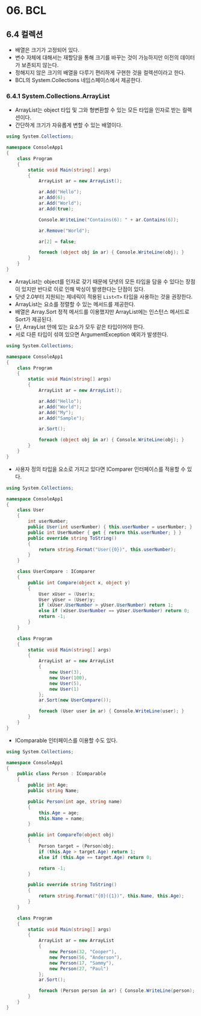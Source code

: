 # 06. BCL

## 6.4 컬렉션

* 배열은 크기가 고정되어 있다.
* 변수 자체에 대해서는 재할당을 통해 크기를 바꾸는 것이 가능하지만 이전의 데이터가 보존되지 않는다.
* 정해지지 않은 크기의 배열을 다루기 편리하게 구현한 것을 컬렉션이라고 한다.
* BCL의 System.Collections 네임스페이스에서 제공한다.

### 6.4.1 System.Collections.ArrayList

* ArrayList는 object 타입 및 그와 형변환할 수 있는 모든 타입을 인자로 받는 컬렉션이다.
* 간단하게 크기가 자유롭게 변할 수 있는 배열이다.

```cs
using System.Collections;

namespace ConsoleApp1
{
    class Program
    {
        static void Main(string[] args)
        {
            ArrayList ar = new ArrayList();

            ar.Add("Hello");
            ar.Add(6);
            ar.Add("World");
            ar.Add(true);

            Console.WriteLine("Contains(6): " + ar.Contains(6));

            ar.Remove("World");

            ar[2] = false;

            foreach (object obj in ar) { Console.WriteLine(obj); }
        }
    }
}
```

* ArrayList는 object를 인자로 갖기 때문에 닷넷의 모든 타입을 담을 수 있다는 장점이 있지만 반다로 이로 인해 박싱이 발생한다는 단점이 있다.
* 닷넷 2.0부터 지원되는 제네릭이 적용된 `List<T>` 타입을 사용하는 것을 권장한다.
* ArrayList는 요소를 정렬할 수 있는 메서드를 제공한다.
* 배열은 Array.Sort 정적 메서드를 이용했지만 ArrayList에는 인스턴스 메서드로 Sort가 제공된다.
* 단, ArrayList 안에 있는 요소가 모두 같은 타입이어야 한다.
* 서로 다른 타입이 섞여 있으면 ArgumentException 예외가 발생한다.

```cs
using System.Collections;

namespace ConsoleApp1
{
    class Program
    {
        static void Main(string[] args)
        {
            ArrayList ar = new ArrayList();

            ar.Add("Hello");
            ar.Add("World");
            ar.Add("My");
            ar.Add("Sample");

            ar.Sort();

            foreach (object obj in ar) { Console.WriteLine(obj); }
        }
    }
}
```

* 사용자 정의 타입을 요소로 가지고 있다면 IComparer 인터페이스를 적용할 수 있다.

```cs
using System.Collections;

namespace ConsoleApp1
{
    class User
    {
        int userNumber;
        public User(int userNumber) { this.userNumber = userNumber; }
        public int UserNumber { get { return this.userNumber; } }
        public override string ToString()
        {
            return string.Format("User({0})", this.userNumber);
        }
    }

    class UserCompare : IComparer
    {
        public int Compare(object x, object y)
        {
            User xUser = (User)x;
            User yUser = (User)y;
            if (xUser.UserNumber > yUser.UserNumber) return 1;
            else if (xUser.UserNumber == yUser.UserNumber) return 0;
            return -1;
        }
    }

    class Program
    {
        static void Main(string[] args)
        {
            ArrayList ar = new ArrayList
            {
                new User(3),
                new User(100),
                new User(5),
                new User(1)
            };
            ar.Sort(new UserCompare());

            foreach (User user in ar) { Console.WriteLine(user); }
        }
    }
}
```

* IComparable 인터페이스를 이용할 수도 있다.

```cs
using System.Collections;

namespace ConsoleApp1
{
    public class Person : IComparable
    {
        public int Age;
        public string Name;

        public Person(int age, string name)
        {
            this.Age = age;
            this.Name = name;
        }

        public int CompareTo(object obj)
        {
            Person target = (Person)obj;
            if (this.Age > target.Age) return 1;
            else if (this.Age == target.Age) return 0;

            return -1;
        }

        public override string ToString()
        {
            return string.Format("{0}({1})", this.Name, this.Age);
        }
    }

    class Program
    {
        static void Main(string[] args)
        {
            ArrayList ar = new ArrayList
            {
                new Person(32, "Cooper"),
                new Person(56, "Anderson"),
                new Person(17, "Sammy"),
                new Person(27, "Paul")
            };
            ar.Sort();

            foreach (Person person in ar) { Console.WriteLine(person); }
        }
    }
}
```